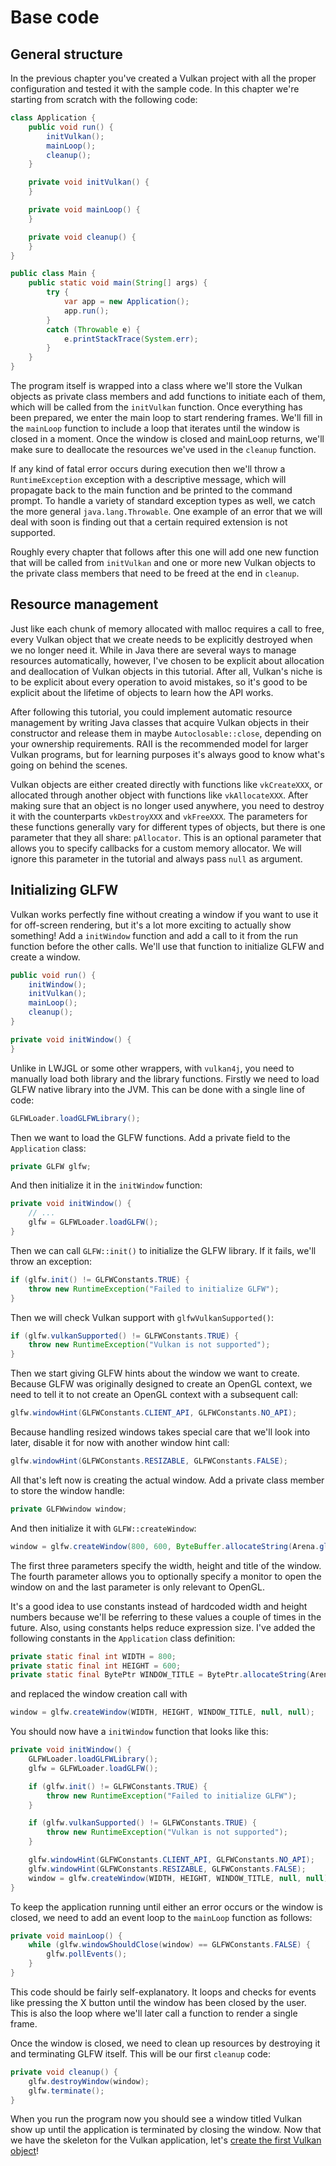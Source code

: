 # Base code

## General structure

In the previous chapter you've created a Vulkan project with all the proper configuration and tested it with the sample code. In this chapter we're starting from scratch with the following code:

```java
class Application {
    public void run() {
        initVulkan();
        mainLoop();
        cleanup();
    }

    private void initVulkan() {
    }

    private void mainLoop() {
    }

    private void cleanup() {
    }
}

public class Main {
    public static void main(String[] args) {
        try {
            var app = new Application();
            app.run();
        }
        catch (Throwable e) {
            e.printStackTrace(System.err);
        }
    }
}
```

The program itself is wrapped into a class where we'll store the Vulkan objects as private class members and add functions to initiate each of them, which will be called from the `initVulkan` function. Once everything has been prepared, we enter the main loop to start rendering frames. We'll fill in the `mainLoop` function to include a loop that iterates until the window is closed in a moment. Once the window is closed and mainLoop returns, we'll make sure to deallocate the resources we've used in the `cleanup` function.

If any kind of fatal error occurs during execution then we'll throw a `RuntimeException` exception with a descriptive message, which will propagate back to the main function and be printed to the command prompt. To handle a variety of standard exception types as well, we catch the more general `java.lang.Throwable`. One example of an error that we will deal with soon is finding out that a certain required extension is not supported.

Roughly every chapter that follows after this one will add one new function that will be called from `initVulkan` and one or more new Vulkan objects to the private class members that need to be freed at the end in `cleanup`.

## Resource management

Just like each chunk of memory allocated with malloc requires a call to free, every Vulkan object that we create needs to be explicitly destroyed when we no longer need it. While in Java there are several ways to manage resources automatically, however, I've chosen to be explicit about allocation and deallocation of Vulkan objects in this tutorial. After all, Vulkan's niche is to be explicit about every operation to avoid mistakes, so it's good to be explicit about the lifetime of objects to learn how the API works. 

After following this tutorial, you could implement automatic resource management by writing Java classes that acquire Vulkan objects in their constructor and release them in maybe `Autoclosable::close`, depending on your ownership requirements. RAII is the recommended model for larger Vulkan programs, but for learning purposes it's always good to know what's going on behind the scenes.

Vulkan objects are either created directly with functions like `vkCreateXXX`, or allocated through another object with functions like `vkAllocateXXX`. After making sure that an object is no longer used anywhere, you need to destroy it with the counterparts `vkDestroyXXX` and `vkFreeXXX`. The parameters for these functions generally vary for different types of objects, but there is one parameter that they all share: `pAllocator`. This is an optional parameter that allows you to specify callbacks for a custom memory allocator. We will ignore this parameter in the tutorial and always pass `null` as argument.

## Initializing GLFW

Vulkan works perfectly fine without creating a window if you want to use it for off-screen rendering, but it's a lot more exciting to actually show something! Add a `initWindow` function and add a call to it from the run function before the other calls. We'll use that function to initialize GLFW and create a window.

```java
public void run() {
    initWindow();
    initVulkan();
    mainLoop();
    cleanup();
}

private void initWindow() {
}
```

Unlike in LWJGL or some other wrappers, with `vulkan4j`, you need to manually load both library and the library functions. Firstly we need to load GLFW native library into the JVM. This can be done with a single line of code:

```java
GLFWLoader.loadGLFWLibrary();
```

Then we want to load the GLFW functions. Add a private field to the `Application` class:

```java
private GLFW glfw;
```

And then initialize it in the `initWindow` function:

```java
private void initWindow() {
    // ...
    glfw = GLFWLoader.loadGLFW();
}
```

Then we can call `GLFW::init()` to initialize the GLFW library. If it fails, we'll throw an exception:

```java
if (glfw.init() != GLFWConstants.TRUE) {
    throw new RuntimeException("Failed to initialize GLFW");
}
```

Then we will check Vulkan support with `glfwVulkanSupported()`:

```java
if (glfw.vulkanSupported() != GLFWConstants.TRUE) {
    throw new RuntimeException("Vulkan is not supported");
}
```

Then we start giving GLFW hints about the window we want to create. Because GLFW was originally designed to create an OpenGL context, we need to tell it to not create an OpenGL context with a subsequent call:

```java
glfw.windowHint(GLFWConstants.CLIENT_API, GLFWConstants.NO_API);
```

Because handling resized windows takes special care that we'll look into later, disable it for now with another window hint call:

```java
glfw.windowHint(GLFWConstants.RESIZABLE, GLFWConstants.FALSE);
```

All that's left now is creating the actual window. Add a private class member to store the window handle:

```java
private GLFWwindow window;
``` 

And then initialize it with `GLFW::createWindow`:

```java
window = glfw.createWindow(800, 600, ByteBuffer.allocateString(Arena.global(), "Vulkan"), null, null);
```

The first three parameters specify the width, height and title of the window. The fourth parameter allows you to optionally specify a monitor to open the window on and the last parameter is only relevant to OpenGL.

It's a good idea to use constants instead of hardcoded width and height numbers because we'll be referring to these values a couple of times in the future. Also, using constants helps reduce expression size. I've added the following constants in the `Application` class definition: 

```java
private static final int WIDTH = 800;
private static final int HEIGHT = 600;
private static final BytePtr WINDOW_TITLE = BytePtr.allocateString(Arena.global(), "Vulkan");
```

and replaced the window creation call with

```java
window = glfw.createWindow(WIDTH, HEIGHT, WINDOW_TITLE, null, null);
```

You should now have a `initWindow` function that looks like this:

```java
private void initWindow() {
    GLFWLoader.loadGLFWLibrary();
    glfw = GLFWLoader.loadGLFW();

    if (glfw.init() != GLFWConstants.TRUE) {
        throw new RuntimeException("Failed to initialize GLFW");
    }

    if (glfw.vulkanSupported() != GLFWConstants.TRUE) {
        throw new RuntimeException("Vulkan is not supported");
    }

    glfw.windowHint(GLFWConstants.CLIENT_API, GLFWConstants.NO_API);
    glfw.windowHint(GLFWConstants.RESIZABLE, GLFWConstants.FALSE);
    window = glfw.createWindow(WIDTH, HEIGHT, WINDOW_TITLE, null, null);
}
```

To keep the application running until either an error occurs or the window is closed, we need to add an event loop to the `mainLoop` function as follows:

```java
private void mainLoop() {
    while (glfw.windowShouldClose(window) == GLFWConstants.FALSE) {
        glfw.pollEvents();
    }
}
```

This code should be fairly self-explanatory. It loops and checks for events like pressing the X button until the window has been closed by the user. This is also the loop where we'll later call a function to render a single frame.

Once the window is closed, we need to clean up resources by destroying it and terminating GLFW itself. This will be our first `cleanup` code:

```java
private void cleanup() {
    glfw.destroyWindow(window);
    glfw.terminate();
}
```

When you run the program now you should see a window titled Vulkan show up until the application is terminated by closing the window. Now that we have the skeleton for the Vulkan application, let's [create the first Vulkan object](ch01-instance.md)!
